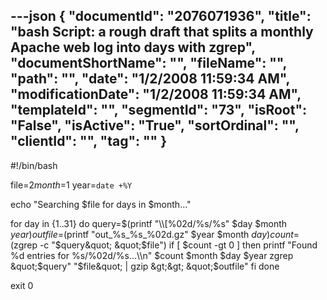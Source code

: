 ---json
{
  "documentId": "2076071936",
  "title": "bash Script: a rough draft that splits a monthly Apache web log into days with zgrep",
  "documentShortName": "",
  "fileName": "",
  "path": "",
  "date": "1/2/2008 11:59:34 AM",
  "modificationDate": "1/2/2008 11:59:34 AM",
  "templateId": "",
  "segmentId": "73",
  "isRoot": "False",
  "isActive": "True",
  "sortOrdinal": "",
  "clientId": "",
  "tag": ""
}
---

#!/bin/bash

file=$2
month=$1
year=`date +%Y`

echo &quot;Searching $file for days in $month...&quot;

for day in {1..31}
do
    query=$(printf &quot;&bsol;&bsol;[%02d/%s/%s&quot; $day $month $year)
    outfile=$(printf &quot;out_%s_%s_%02d.gz&quot; $year $month $day)
    count=$(zgrep -c &quot;$query&quot; &quot;$file&quot;)
    if [ $count -gt 0 ]
    then
        printf &quot;Found %d entries for %s/%02d/%s...&bsol;&bsol;n&quot; $count $month $day $year
        zgrep &quot;$query&quot; &quot;$file&quot; | gzip &gt;&gt; &quot;$outfile&quot;
    fi
done

exit 0
